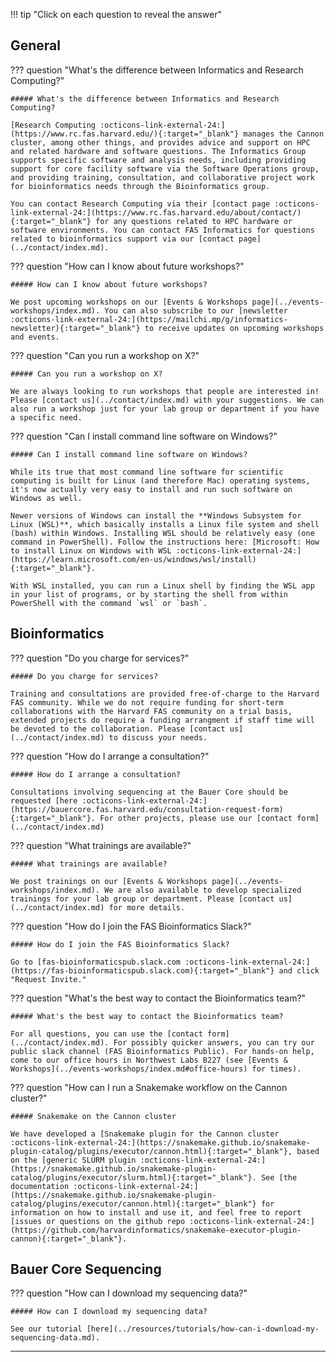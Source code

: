 <style>
/* FAQ styles */
    details > h5 {
        display: none;
    }
    article h3 {
        display: none;
    }
    summary {
        font-size: larger;
    }
</style>

!!! tip "Click on each question to reveal the answer"

## General

??? question "What's the difference between Informatics and Research Computing?"

    ##### What's the difference between Informatics and Research Computing?

    [Research Computing :octicons-link-external-24:](https://www.rc.fas.harvard.edu/){:target="_blank"} manages the Cannon cluster, among other things, and provides advice and support on HPC and related hardware and software questions. The Informatics Group supports specific software and analysis needs, including providing support for core facility software via the Software Operations group, and providing training, consultation, and collaborative project work for bioinformatics needs through the Bioinformatics group. 

    You can contact Research Computing via their [contact page :octicons-link-external-24:](https://www.rc.fas.harvard.edu/about/contact/){:target="_blank"} for any questions related to HPC hardware or software environments. You can contact FAS Informatics for questions related to bioinformatics support via our [contact page](../contact/index.md).

??? question "How can I know about future workshops?"

    ##### How can I know about future workshops?

    We post upcoming workshops on our [Events & Workshops page](../events-workshops/index.md). You can also subscribe to our [newsletter :octicons-link-external-24:](https://mailchi.mp/g/informatics-newsletter){:target="_blank"} to receive updates on upcoming workshops and events.

??? question "Can you run a workshop on X?"

    ##### Can you run a workshop on X?

    We are always looking to run workshops that people are interested in! Please [contact us](../contact/index.md) with your suggestions. We can also run a workshop just for your lab group or department if you have a specific need.

??? question "Can I install command line software on Windows?"

    ##### Can I install command line software on Windows?

    While its true that most command line software for scientific computing is built for Linux (and therefore Mac) operating systems, it's now actually very easy to install and run such software on Windows as well.

    Newer versions of Windows can install the **Windows Subsystem for Linux (WSL)**, which basically installs a Linux file system and shell (bash) within Windows. Installing WSL should be relatively easy (one command in PowerShell). Follow the instructions here: [Microsoft: How to install Linux on Windows with WSL :octicons-link-external-24:](https://learn.microsoft.com/en-us/windows/wsl/install){:target="_blank"}.

    With WSL installed, you can run a Linux shell by finding the WSL app in your list of programs, or by starting the shell from within PowerShell with the command `wsl` or `bash`.

## Bioinformatics

??? question "Do you charge for services?"

    ##### Do you charge for services?

    Training and consultations are provided free-of-charge to the Harvard FAS community. While we do not require funding for short-term collaborations with the Harvard FAS community on a trial basis, extended projects do require a funding arrangment if staff time will be devoted to the collaboration. Please [contact us](../contact/index.md) to discuss your needs.

??? question "How do I arrange a consultation?"

    ##### How do I arrange a consultation?

    Consultations involving sequencing at the Bauer Core should be requested [here :octicons-link-external-24:](https://bauercore.fas.harvard.edu/consultation-request-form){:target="_blank"}. For other projects, please use our [contact form](../contact/index.md)

??? question "What trainings are available?"

    ##### What trainings are available?

    We post trainings on our [Events & Workshops page](../events-workshops/index.md). We are also available to develop specialized trainings for your lab group or department. Please [contact us](../contact/index.md) for more details. 

??? question "How do I join the FAS Bioinformatics Slack?"

    ##### How do I join the FAS Bioinformatics Slack?

    Go to [fas-bioinformaticspub.slack.com :octicons-link-external-24:](https://fas-bioinformaticspub.slack.com){:target="_blank"} and click "Request Invite."

??? question "What's the best way to contact the Bioinformatics team?"

    ##### What's the best way to contact the Bioinformatics team?

    For all questions, you can use the [contact form](../contact/index.md). For possibly quicker answers, you can try our public slack channel (FAS Bioinformatics Public). For hands-on help, come to our office hours in Northwest Labs B227 (see [Events & Workshops](../events-workshops/index.md#office-hours) for times).

??? question "How can I run a Snakemake workflow on the Cannon cluster?"

    ##### Snakemake on the Cannon cluster

    We have developed a [Snakemake plugin for the Cannon cluster :octicons-link-external-24:](https://snakemake.github.io/snakemake-plugin-catalog/plugins/executor/cannon.html){:target="_blank"}, based on the [generic SLURM plugin :octicons-link-external-24:](https://snakemake.github.io/snakemake-plugin-catalog/plugins/executor/slurm.html){:target="_blank"}. See [the documentation :octicons-link-external-24:](https://snakemake.github.io/snakemake-plugin-catalog/plugins/executor/cannon.html){:target="_blank"} for information on how to install and use it, and feel free to report [issues or questions on the github repo :octicons-link-external-24:](https://github.com/harvardinformatics/snakemake-executor-plugin-cannon){:target="_blank"}.


## Bauer Core Sequencing

??? question "How can I download my sequencing data?"

    ##### How can I download my sequencing data?

    See our tutorial [here](../resources/tutorials/how-can-i-download-my-sequencing-data.md).

---